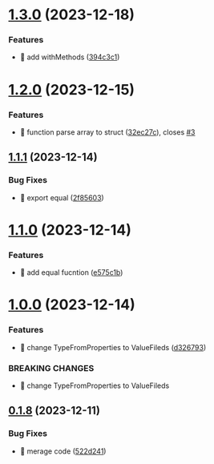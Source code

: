 

# [1.3.0](https://github.com/unipackage/utils/compare/v1.2.0...v1.3.0) (2023-12-18)


### Features

* 🎸 add withMethods ([394c3c1](https://github.com/unipackage/utils/commit/394c3c1ad099f41ce6cbf32673b483ffd3348ef4))

# [1.2.0](https://github.com/unipackage/utils/compare/v1.1.1...v1.2.0) (2023-12-15)


### Features

* 🎸 function parse array to struct ([32ec27c](https://github.com/unipackage/utils/commit/32ec27c78a17e68b7d7f7b7b7b06cbd16d2a4a3a)), closes [#3](https://github.com/unipackage/utils/issues/3)

## [1.1.1](https://github.com/unipackage/utils/compare/v1.1.0...v1.1.1) (2023-12-14)


### Bug Fixes

* 🐛 export equal ([2f85603](https://github.com/unipackage/utils/commit/2f856036367f6ea28131e614f42a843684f504f9))

# [1.1.0](https://github.com/unipackage/utils/compare/v1.0.0...v1.1.0) (2023-12-14)


### Features

* 🎸 add equal fucntion ([e575c1b](https://github.com/unipackage/utils/commit/e575c1b4f96b348849dfb7c87252144991161b6b))

# [1.0.0](https://github.com/unipackage/utils/compare/v0.1.8...v1.0.0) (2023-12-14)


### Features

* 🎸 change TypeFromProperties  to ValueFileds ([d326793](https://github.com/unipackage/utils/commit/d32679380df9e074cbe007f9237afc48be877231))


### BREAKING CHANGES

* 🧨 change TypeFromProperties  to ValueFileds

## [0.1.8](https://github.com/unipackage/utils/compare/v0.1.6...v0.1.8) (2023-12-11)


### Bug Fixes

* 🐛 merage code ([522d241](https://github.com/unipackage/utils/commit/522d2417a7e51399cf5fc475ee56a1fb3fb7586f))
